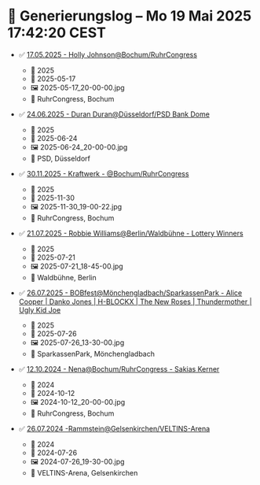 # 📓 Generierungslog – Mo 19 Mai 2025 17:42:20 CEST

- ✅ [17.05.2025 - Holly Johnson@Bochum/RuhrCongress](./src/content/events/2025/05-17/index.mdx)
  - 📅 2025
  - 📅 2025-05-17
  - 🖼️ 2025-05-17_20-00-00.jpg
  - 📍 RuhrCongress, Bochum

- ✅ [24.06.2025 - Duran Duran@Düsseldorf/PSD Bank Dome](./src/content/events/2025/06-24/index.mdx)
  - 📅 2025
  - 📅 2025-06-24
  - 🖼️ 2025-06-24_20-00-00.jpg
  - 📍 PSD, Düsseldorf

- ✅ [30.11.2025 - Kraftwerk - @Bochum/RuhrCongress](./src/content/events/2025/11-30/index.mdx)
  - 📅 2025
  - 📅 2025-11-30
  - 🖼️ 2025-11-30_19-00-22.jpg
  - 📍 RuhrCongress, Bochum

- ✅ [21.07.2025 - Robbie Williams@Berlin/Waldbühne - Lottery Winners](./src/content/events/2025/07-21/index.mdx)
  - 📅 2025
  - 📅 2025-07-21
  - 🖼️ 2025-07-21_18-45-00.jpg
  - 📍 Waldbühne, Berlin

- ✅ [26.07.2025 - BOBfest@Mönchengladbach/SparkassenPark - Alice Cooper | Danko Jones | H-BLOCKX | The New Roses | Thundermother | Ugly Kid Joe](./src/content/events/2025/07-26/index.mdx)
  - 📅 2025
  - 📅 2025-07-26
  - 🖼️ 2025-07-26_13-30-00.jpg
  - 📍 SparkassenPark, Mönchengladbach

- ✅ [12.10.2024 - Nena@Bochum/RuhrCongress - Sakias Kerner](./src/content/events/2024/10-12/index.mdx)
  - 📅 2024
  - 📅 2024-10-12
  - 🖼️ 2024-10-12_20-00-00.jpg
  - 📍 RuhrCongress, Bochum

- ✅ [26.07.2024 -Rammstein@Gelsenkirchen/VELTINS-Arena](./src/content/events/2024/07-26/index.mdx)
  - 📅 2024
  - 📅 2024-07-26
  - 🖼️ 2024-07-26_19-30-00.jpg
  - 📍 VELTINS-Arena, Gelsenkirchen

